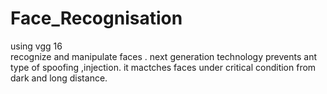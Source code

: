 # Face_Recognisation
using vgg 16  
recognize and manipulate faces .
next generation technology prevents ant type of spoofing ,injection.
it mactches faces under critical condition from dark and long distance.

